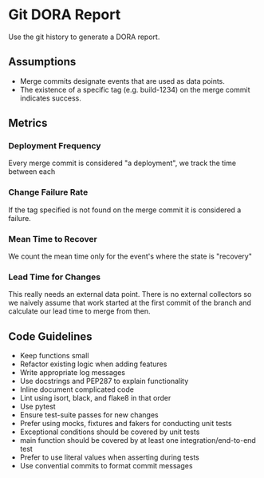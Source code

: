 # Git DORA Report

Use the git history to generate a DORA report.

## Assumptions

- Merge commits designate events that are used as data points.
- The existence of a specific tag (e.g. build-1234) on the merge commit indicates success.

## Metrics
### Deployment Frequency
Every merge commit is considered "a deployment", we track the time between each

### Change Failure Rate
If the tag specified is not found on the merge commit it is considered a failure.

### Mean Time to Recover
We count the mean time only for the event's where the state is "recovery"

### Lead Time for Changes
This really needs an external data point. There is no external collectors so we naively assume that work started at the first commit of the branch and calculate our lead time to merge from then.

## Code Guidelines
- Keep functions small
- Refactor existing logic when adding features
- Write appropriate log messages
- Use docstrings and PEP287 to explain functionality
- Inline document complicated code
- Lint using isort, black, and flake8 in that order
- Use pytest
- Ensure test-suite passes for new changes
- Prefer using mocks, fixtures and fakers for conducting unit tests
- Exceptional conditions should be covered by unit tests
- main function should be covered by at least one integration/end-to-end test
- Prefer to use literal values when asserting during tests
- Use convential commits to format commit messages